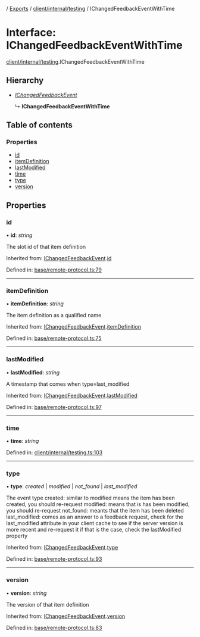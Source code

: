 [](../README.md) / [Exports](../modules.md) / [client/internal/testing](../modules/client_internal_testing.md) / IChangedFeedbackEventWithTime

# Interface: IChangedFeedbackEventWithTime

[client/internal/testing](../modules/client_internal_testing.md).IChangedFeedbackEventWithTime

## Hierarchy

* [*IChangedFeedbackEvent*](base_remote_protocol.ichangedfeedbackevent.md)

  ↳ **IChangedFeedbackEventWithTime**

## Table of contents

### Properties

- [id](client_internal_testing.ichangedfeedbackeventwithtime.md#id)
- [itemDefinition](client_internal_testing.ichangedfeedbackeventwithtime.md#itemdefinition)
- [lastModified](client_internal_testing.ichangedfeedbackeventwithtime.md#lastmodified)
- [time](client_internal_testing.ichangedfeedbackeventwithtime.md#time)
- [type](client_internal_testing.ichangedfeedbackeventwithtime.md#type)
- [version](client_internal_testing.ichangedfeedbackeventwithtime.md#version)

## Properties

### id

• **id**: *string*

The slot id of that item definition

Inherited from: [IChangedFeedbackEvent](base_remote_protocol.ichangedfeedbackevent.md).[id](base_remote_protocol.ichangedfeedbackevent.md#id)

Defined in: [base/remote-protocol.ts:79](https://github.com/onzag/itemize/blob/28218320/base/remote-protocol.ts#L79)

___

### itemDefinition

• **itemDefinition**: *string*

The item definition as a qualified name

Inherited from: [IChangedFeedbackEvent](base_remote_protocol.ichangedfeedbackevent.md).[itemDefinition](base_remote_protocol.ichangedfeedbackevent.md#itemdefinition)

Defined in: [base/remote-protocol.ts:75](https://github.com/onzag/itemize/blob/28218320/base/remote-protocol.ts#L75)

___

### lastModified

• **lastModified**: *string*

A timestamp that comes when type=last_modified

Inherited from: [IChangedFeedbackEvent](base_remote_protocol.ichangedfeedbackevent.md).[lastModified](base_remote_protocol.ichangedfeedbackevent.md#lastmodified)

Defined in: [base/remote-protocol.ts:97](https://github.com/onzag/itemize/blob/28218320/base/remote-protocol.ts#L97)

___

### time

• **time**: *string*

Defined in: [client/internal/testing.ts:103](https://github.com/onzag/itemize/blob/28218320/client/internal/testing.ts#L103)

___

### type

• **type**: *created* \| *modified* \| *not_found* \| *last_modified*

The event type
created: similar to modified means the item has been created, you should re-request
modified: means that is has been modified, you should re-request
not_found: meants that the item has been deleted
last_modified: comes as an answer to a feedback request, check for the last_modified attribute
in your client cache to see if the server version is more recent and re-request it if that is
the case, check the lastModified property

Inherited from: [IChangedFeedbackEvent](base_remote_protocol.ichangedfeedbackevent.md).[type](base_remote_protocol.ichangedfeedbackevent.md#type)

Defined in: [base/remote-protocol.ts:93](https://github.com/onzag/itemize/blob/28218320/base/remote-protocol.ts#L93)

___

### version

• **version**: *string*

The version of that item definition

Inherited from: [IChangedFeedbackEvent](base_remote_protocol.ichangedfeedbackevent.md).[version](base_remote_protocol.ichangedfeedbackevent.md#version)

Defined in: [base/remote-protocol.ts:83](https://github.com/onzag/itemize/blob/28218320/base/remote-protocol.ts#L83)
